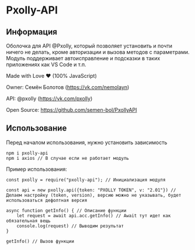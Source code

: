 # Pxolly-API
## Информация
Оболочка для API @Pxolly, который позволяет установить и почти ничего не делать, кроме авторизации и вызова методов с параметрами. Модуль поддерживает автоисправление и подсказки в таких приложениях как VS Code и т.п.

Made with Love ❤️ (100% JavaScript)

Owner: Семён Болотов (https://vk.com/nemolayn)

API: @pxolly (https://vk.com/pxolly)

Open Source: https://github.com/semen-bol/PxollyAPI

## Использование
Перед началом использования, нужно установить зависимость
```
npm i pxolly-api
npm i axios // В случае если не работает модуль
```
Пример использования:
```
const pxolly = require("pxolly-api"); // Инициализация модуля

const api = new pxolly.api({token: "PXOLLY TOKEN", v: "2.01"}) // Делаем настройку (token, version), версию можно не указывать, будет использоваться дефолтная версия

async function getInfo() { // Описание функции
    let request = await api.acc.getInfo() // Await тут идет как обязательная вещь
    console.log(request) // Выводим результат
}

getInfo() // Вызов функции 
```
